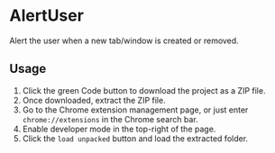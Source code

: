 # AlertUser
Alert the user when a new tab/window is created or removed.

## Usage
1. Click the green Code button to download the project as a ZIP file.
2. Once downloaded, extract the ZIP file.
3. Go to the Chrome extension management page, or just enter `chrome://extensions` in the Chrome search bar.
4. Enable developer mode in the top-right of the page.
5. Click the `load unpacked` button and load the extracted folder.
